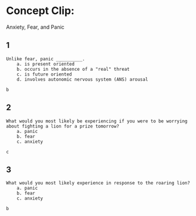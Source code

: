 # Concept Clip:
Anxiety, Fear, and Panic

## 1
```Question
Unlike fear, panic __________.
	a. is present oriented
	b. occurs in the absence of a "real" threat
	c. is future oriented
	d. involves autonomic nervous system (ANS) arousal
```
```Answer
b
```

## 2
```Question
What would you most likely be experiencing if you were to be worrying about fighting a lion for a prize tomorrow?
	a. panic
	b. fear
	c. anxiety
```
```Answer
c
```

## 3
```Question
What would you most likely experience in response to the roaring lion?
	a. panic
	b. fear
	c. anxiety
```
```Answer
b
```
